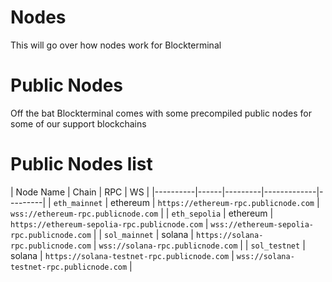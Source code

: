 # Nodes

This will go over how nodes work for Blockterminal

# Public Nodes

Off the bat Blockterminal comes with some precompiled public nodes for some of our support blockchains

# Public Nodes list

| Node Name | Chain | RPC | WS |
|----------|------|---------|-------------|---------|
| `eth_mainnet` | ethereum | `https://ethereum-rpc.publicnode.com` | `wss://ethereum-rpc.publicnode.com` |
| `eth_sepolia` | ethereum | `https://ethereum-sepolia-rpc.publicnode.com` | `wss://ethereum-sepolia-rpc.publicnode.com` |
| `sol_mainnet` | solana | `https://solana-rpc.publicnode.com` | `wss://solana-rpc.publicnode.com` |
| `sol_testnet` | solana | `https://solana-testnet-rpc.publicnode.com` | `wss://solana-testnet-rpc.publicnode.com` |
